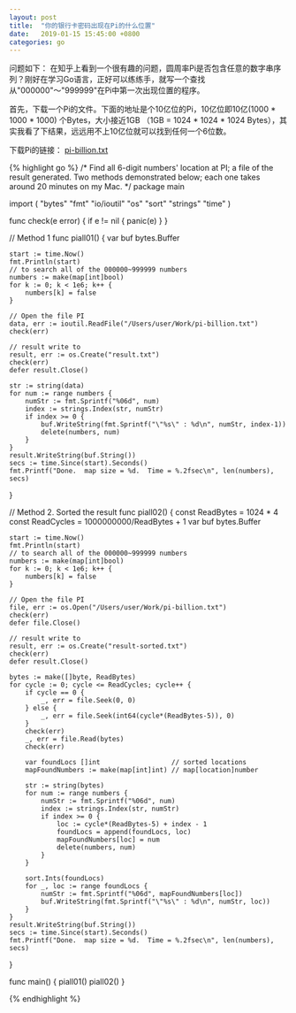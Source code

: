 ```yaml
---
layout: post
title:  "你的银行卡密码出现在Pi的什么位置"
date:   2019-01-15 15:45:00 +0800
categories: go
--- 
```

问题如下： 
在知乎上看到一个很有趣的问题，圆周率Pi是否包含任意的数字串序列？刚好在学习Go语言，正好可以练练手，就写一个查找从"000000"～"999999"在Pi中第一次出现位置的程序。

首先，下载一个Pi的文件。下面的地址是个10亿位的Pi，10亿位即10亿(1000 * 1000 * 1000) 个Bytes，大小接近1GB （1GB = 1024 * 1024 * 1024 Bytes），其实我看了下结果，远远用不上10亿位就可以找到任何一个6位数。

下载Pi的链接： [pi-billion.txt](https://stuff.mit.edu/afs/sipb/contrib/pi/pi-billion.txt)

{% highlight go %}
/*
Find all 6-digit numbers' location at PI; a file of the result generated.
Two methods demonstrated below; each one takes around 20 minutes on my Mac.
*/
package main

import (
	"bytes"
	"fmt"
	"io/ioutil"
	"os"
	"sort"
	"strings"
	"time"
)

func check(e error) {
	if e != nil {
		panic(e)
	}
}

// Method 1
func piall01() {
	var buf bytes.Buffer

	start := time.Now()
	fmt.Println(start)
	// to search all of the 000000~999999 numbers
	numbers := make(map[int]bool)
	for k := 0; k < 1e6; k++ {
		numbers[k] = false
	}

	// Open the file PI
	data, err := ioutil.ReadFile("/Users/user/Work/pi-billion.txt")
	check(err)

	// result write to
	result, err := os.Create("result.txt")
	check(err)
	defer result.Close()

	str := string(data)
	for num := range numbers {
		numStr := fmt.Sprintf("%06d", num)
		index := strings.Index(str, numStr)
		if index >= 0 {
			buf.WriteString(fmt.Sprintf("\"%s\" : %d\n", numStr, index-1))
			delete(numbers, num)
		}
	}
	result.WriteString(buf.String())
	secs := time.Since(start).Seconds()
	fmt.Printf("Done.  map size = %d.  Time = %.2fsec\n", len(numbers), secs)
}

// Method 2. Sorted the result
func piall02() {
	const ReadBytes = 1024 * 4
	const ReadCycles = 1000000000/ReadBytes + 1
	var buf bytes.Buffer

	start := time.Now()
	fmt.Println(start)
	// to search all of the 000000~999999 numbers
	numbers := make(map[int]bool)
	for k := 0; k < 1e6; k++ {
		numbers[k] = false
	}

	// Open the file PI
	file, err := os.Open("/Users/user/Work/pi-billion.txt")
	check(err)
	defer file.Close()

	// result write to
	result, err := os.Create("result-sorted.txt")
	check(err)
	defer result.Close()

	bytes := make([]byte, ReadBytes)
	for cycle := 0; cycle <= ReadCycles; cycle++ {
		if cycle == 0 {
			_, err = file.Seek(0, 0)
		} else {
			_, err = file.Seek(int64(cycle*(ReadBytes-5)), 0)
		}
		check(err)
		_, err = file.Read(bytes)
		check(err)

		var foundLocs []int                  // sorted locations
		mapFoundNumbers := make(map[int]int) // map[location]number

		str := string(bytes)
		for num := range numbers {
			numStr := fmt.Sprintf("%06d", num)
			index := strings.Index(str, numStr)
			if index >= 0 {
				loc := cycle*(ReadBytes-5) + index - 1
				foundLocs = append(foundLocs, loc)
				mapFoundNumbers[loc] = num
				delete(numbers, num)
			}
		}

		sort.Ints(foundLocs)
		for _, loc := range foundLocs {
			numStr := fmt.Sprintf("%06d", mapFoundNumbers[loc])
			buf.WriteString(fmt.Sprintf("\"%s\" : %d\n", numStr, loc))
		}
	}
	result.WriteString(buf.String())
	secs := time.Since(start).Seconds()
	fmt.Printf("Done.  map size = %d.  Time = %.2fsec\n", len(numbers), secs)
}

func main() {
	piall01()
	piall02()
}

{% endhighlight %}

